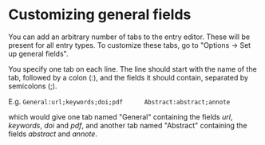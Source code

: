 Customizing general fields
==========================

You can add an arbitrary number of tabs to the entry editor. These will be present for all entry types. To customize these tabs, go to "Options -&gt; Set up general fields".

You specify one tab on each line. The line should start with the name of the tab, followed by a colon (:), and the fields it should contain, separated by semicolons (;).

E.g.
`General:url;keywords;doi;pdf      Abstract:abstract;annote`

which would give one tab named "General" containing the fields *url*, *keywords*, *doi* and *pdf*, and another tab named "Abstract" containing the fields *abstract* and *annote*.
